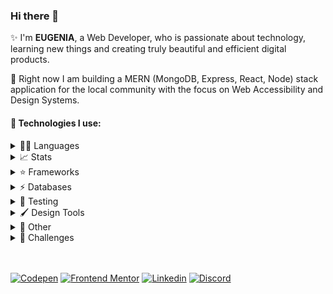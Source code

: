 ### Hi there 👋

✨ I'm **EUGENIA**, a Web Developer, who is passionate about technology, learning new things and creating truly beautiful and efficient digital products.

🌱 Right now I am building a MERN (MongoDB, Express, React, Node) stack application for the local community with the focus on Web Accessibility and Design Systems.

#### 🚀 Technologies I use:
<details>
<summary>👩‍💻 Languages</summary>
<br/>
<img src="https://img.shields.io/badge/JavaScript-20232A?style=for-the-badge&logo=javascript&logoColor=F7DF1E&background=F7DF1E" alt="js" /><img src="https://img.shields.io/badge/typescript-20232A.svg?style=for-the-badge&logo=typescript&logoColor=23007AC" alt="typescript" /><img src="https://img.shields.io/badge/HTML5-20232A?style=for-the-badge&logo=html5&logoColor=E34F26" alt="html" /><img src="https://img.shields.io/badge/CSS3-20232A?style=for-the-badge&logo=css3&logoColor=1572B6" alt="css" /><img src="https://img.shields.io/badge/C%23-20232A?style=for-the-badge&logo=c-sharp&logoColor=239120" alt="c#" /><img src="https://img.shields.io/badge/json-20232A?style=for-the-badge&logo=json&logoColor=5E5C5C" alt="json" /><img src="https://img.shields.io/badge/-GraphQL-20232A?style=for-the-badge&logo=graphql&logoColor=E10098" alt="graphql" />
</details>

<details>
<summary> 📈 Stats</summary>
<br/>

[![Top Langs](https://github-readme-stats.vercel.app/api/top-langs/?username=JaneMoroz&theme=react&layout=compact&langs_count=6)](https://github.com/anuraghazra/github-readme-stats)

</details>

<details>
<summary> ⭐ Frameworks</summary>
<br/>
<img src="https://img.shields.io/badge/React-20232A?style=for-the-badge&logo=react&logoColor=61DAFB" alt="React" /><img src="https://img.shields.io/badge/redux-20232A.svg?style=for-the-badge&logo=redux&logoColor=%23593d88" alt="Redux" /><img src="https://img.shields.io/badge/React_Router-20232A?style=for-the-badge&logo=react-router&logoColor=CA4245" alt="React router" /><img src="https://img.shields.io/badge/Gatsby-20232A.svg?style=for-the-badge&logo=gatsby&logoColor=%23663399" alt="Gatsby" /><br/><img src="https://img.shields.io/badge/styled--components-20232A?style=for-the-badge&logo=styled-components&logoColor=DB7093" alt="Styled Components" /><img src="https://img.shields.io/badge/MUI-20232A.svg?style=for-the-badge&logo=mui&logoColor=%230081CB" alt="MUI" /><img src="https://img.shields.io/badge/Sass-20232A?style=for-the-badge&logo=sass&logoColor=CC6699" alt="sass" /><img src="https://img.shields.io/badge/Bootstrap-20232A?style=for-the-badge&logo=bootstrap&logoColor=563D7C" alt="Bootstrap" /><br/><img src="https://img.shields.io/badge/Node.js-20232A?style=for-the-badge&logo=nodedotjs&logoColor=339933" alt="node.js" /><img src="https://img.shields.io/badge/Express.js-20232A?style=for-the-badge&logo=express&logoColor=white" alt="express.js" /><img src="https://img.shields.io/badge/Pug-20232A?style=for-the-badge&logo=pug&logoColor=A86454" alt="Pug.js icon" /><img src="https://img.shields.io/badge/.NET-20232A?style=for-the-badge&logo=dotnet&logoColor=512BD4" alt=".net" />
</details>

<details>
<summary>  ⚡ Databases</summary>
<br/>
<img src="https://img.shields.io/badge/postgres-20232A.svg?style=for-the-badge&logo=postgresql&logoColor=%23316192" alt="postgres" /><img src="https://img.shields.io/badge/MySQL-20232A?style=for-the-badge&logo=mysql&logoColor=%23316192" alt="my sql" /><img src="https://img.shields.io/badge/SQLite-20232A?style=for-the-badge&logo=sqlite&logoColor=%23316192" alt="sql lite" /><img src="https://img.shields.io/badge/MongoDB-20232A?style=for-the-badge&logo=mongodb&logoColor=4EA94B" alt="mongoDb" />
</details>

<details>
<summary>  🧪 Testing</summary>
<br/>
<img src="https://img.shields.io/badge/-TestingLibrary-20232A?style=for-the-badge&logo=testing-library&logoColor=23E33332" alt="Testing libarary" />
</details>

<details>
<summary>  🖌 Design Tools</summary>
<br/>
<img src="https://img.shields.io/badge/Figma-20232A?style=for-the-badge&logo=figma&logoColor=%23F24E1E" alt="figma" /><img src="https://img.shields.io/badge/adobe%20photoshop-20232A.svg?style=for-the-badge&logo=adobe%20photoshop&logoColor=%2331A8FF" alt="photoshop" />
</details>

<details>
<summary>  🔬 Other</summary>
<br/>
<img src="https://img.shields.io/badge/docker-20232A.svg?style=for-the-badge&logo=docker&logoColor=%230db7ed" alt="docker" /><img src="https://img.shields.io/badge/kubernetes-20232A.svg?style=for-the-badge&logo=kubernetes&logoColor=%23326ce5" alt="kubernetes" /><img src="https://img.shields.io/badge/gitlab%20ci-20232A.svg?style=for-the-badge&logo=gitlab&logoColor=%23181717" alt="gitlab" /><img src="https://img.shields.io/badge/git-20232A.svg?style=for-the-badge&logo=git&logoColor=%23F05033" alt="git" /><img src="https://img.shields.io/badge/Postman-20232A?style=for-the-badge&logo=postman&logoColor=FF6C37" alt="postman" />
</details>

<details>
<summary>  🥷 Challenges</summary>
<br/>
<img src="https://www.codewars.com/users/JaneMoroz/badges/micro" alt="codewars" />
</details>

<br/>
<br/>

<a href="https://codepen.io/janemoroz" target="blank"><img src="https://img.shields.io/badge/Codepan-white?style=for-the-badge&logo=codepen&logoColor=black" alt="Codepen" /></a>   <a href="https://www.frontendmentor.io/profile/JaneMoroz" target="blank"><img src="https://img.shields.io/badge/Frontend Mentor-white?style=for-the-badge&logo=frontendmentor&logoColor=black" alt="Frontend Mentor" /></a>    <a href="https://www.linkedin.com/in/eugenia-ishunina/" target="blank"><img src="https://img.shields.io/badge/linkedin-white.svg?style=for-the-badge&logo=linkedin&logoColor=%230077B5" alt="Linkedin" /></a>    <a href="https://discordapp.com/users/874604659246006283/" target="blank"><img  src="https://img.shields.io/badge/Discord-white.svg?style=for-the-badge&logo=discord&logoColor=%235865F2" alt="Discord" /></a>

